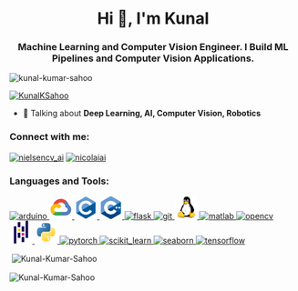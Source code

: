 <!--
[![@kunalkumarsahoo's Holopin board](https://holopin.io/api/user/board?user=kunalkumarsahoo)](https://holopin.io/@kunalkumarsahoo)
-->

<h1 align="center">Hi 👋, I'm Kunal</h1>
<h3 align="center">Machine Learning and Computer Vision Engineer. I Build ML Pipelines and Computer Vision Applications.</h3>

<p align="left"> <img src="https://komarev.com/ghpvc/?username=Kunal-Kumar-Sahoo&label=Profile%20views&color=0e75b6&style=flat-square" alt="kunal-kumar-sahoo" /> </p>

<p align="left"> <a href="https://twitter.com/KunalKSahoo" target="blank"><img src="https://img.shields.io/twitter/follow/KunalKSahoo?logo=twitter&style=for-the-badge" alt="KunalKSahoo" /></a> </p>

<!-- 📷 I post videos and tutorials on [https://www.youtube.com/channel/UCpABUkWm8xMt5XmGcFb3EFg](https://www.youtube.com/channel/UCpABUkWm8xMt5XmGcFb3EFg)/ -->

- 💬 Talking about **Deep Learning, AI, Computer Vision, Robotics**

<h3 align="left">Connect with me:</h3>
<p align="left">
<a href="https://twitter.com/KunalKSahoo" target="blank"><img align="center" src="https://raw.githubusercontent.com/rahuldkjain/github-profile-readme-generator/master/src/images/icons/Social/twitter.svg" alt="nielsencv_ai" height="30" width="40" /></a>
<a href="https://linkedin.com/in/kunal-kumar-sahoo" target="blank"><img align="center" src="https://raw.githubusercontent.com/rahuldkjain/github-profile-readme-generator/master/src/images/icons/Social/linked-in-alt.svg" alt="nicolaiai" height="30" width="40" /></a>
</p>

<h3 align="left">Languages and Tools:</h3>
<p align="left"> <a href="https://www.arduino.cc/" target="_blank" rel="noreferrer"> <img src="https://cdn.worldvectorlogo.com/logos/arduino-1.svg" alt="arduino" width="40" height="40"/> </a> <a href="https://cloud.google.com/" target="_blank" rel="noreferrer"> <img src="https://raw.githubusercontent.com/devicons/devicon/master/icons/googlecloud/googlecloud-original.svg" alt="gcp" width="40" height="40"/> </a> <a href="https://www.cprogramming.com/" target="_blank" rel="noreferrer"> <img src="https://raw.githubusercontent.com/devicons/devicon/master/icons/c/c-original.svg" alt="c" width="40" height="40"/> </a> <a href="https://www.w3schools.com/cpp/" target="_blank" rel="noreferrer"> <img src="https://raw.githubusercontent.com/devicons/devicon/master/icons/cplusplus/cplusplus-original.svg" alt="cplusplus" width="40" height="40"/> </a> <a href="https://flask.palletsprojects.com/" target="_blank" rel="noreferrer"> <img src="https://www.vectorlogo.zone/logos/pocoo_flask/pocoo_flask-icon.svg" alt="flask" width="40" height="40"/> </a> <a href="https://git-scm.com/" target="_blank" rel="noreferrer"> <img src="https://www.vectorlogo.zone/logos/git-scm/git-scm-icon.svg" alt="git" width="40" height="40"/> </a> </a> <a href="https://www.linux.org/" target="_blank" rel="noreferrer"> <img src="https://raw.githubusercontent.com/devicons/devicon/master/icons/linux/linux-original.svg" alt="linux" width="40" height="40"/> </a> <a href="https://www.mathworks.com/" target="_blank" rel="noreferrer"> <img src="https://upload.wikimedia.org/wikipedia/commons/2/21/Matlab_Logo.png" alt="matlab" width="40" height="40"/> </a> <a href="https://opencv.org/" target="_blank" rel="noreferrer"> <img src="https://www.vectorlogo.zone/logos/opencv/opencv-icon.svg" alt="opencv" width="40" height="40"/> </a> <a href="https://pandas.pydata.org/" target="_blank" rel="noreferrer"> <img src="https://raw.githubusercontent.com/devicons/devicon/2ae2a900d2f041da66e950e4d48052658d850630/icons/pandas/pandas-original.svg" alt="pandas" width="40" height="40"/> </a> <a href="https://www.python.org" target="_blank" rel="noreferrer"> <img src="https://raw.githubusercontent.com/devicons/devicon/master/icons/python/python-original.svg" alt="python" width="40" height="40"/> </a> <a href="https://pytorch.org/" target="_blank" rel="noreferrer"> <img src="https://www.vectorlogo.zone/logos/pytorch/pytorch-icon.svg" alt="pytorch" width="40" height="40"/> </a> <a href="https://scikit-learn.org/" target="_blank" rel="noreferrer"> <img src="https://upload.wikimedia.org/wikipedia/commons/0/05/Scikit_learn_logo_small.svg" alt="scikit_learn" width="40" height="40"/> </a> <a href="https://seaborn.pydata.org/" target="_blank" rel="noreferrer"> <img src="https://seaborn.pydata.org/_images/logo-mark-lightbg.svg" alt="seaborn" width="40" height="40"/> </a> <a href="https://www.tensorflow.org" target="_blank" rel="noreferrer"> <img src="https://www.vectorlogo.zone/logos/tensorflow/tensorflow-icon.svg" alt="tensorflow" width="40" height="40"/> </a> </p>

<p>&nbsp;<img align="center" src="https://github-readme-stats.vercel.app/api?username=Kunal-Kumar-Sahoo&show_icons=true&theme=dark&locale=en" alt="Kunal-Kumar-Sahoo" /></p>

<p><img align="center" src="https://github-readme-streak-stats.herokuapp.com/?user=Kunal-Kumar-Sahoo&theme=dark" alt="Kunal-Kumar-Sahoo" /></p>
